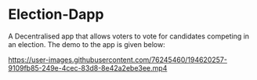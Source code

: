 # Election-Dapp
A Decentralised app that allows voters to vote for candidates competing in an election.
The demo to the app is given below:






https://user-images.githubusercontent.com/76245460/194620257-9109fb85-249e-4cec-83d8-8e42a2ebe3ee.mp4

